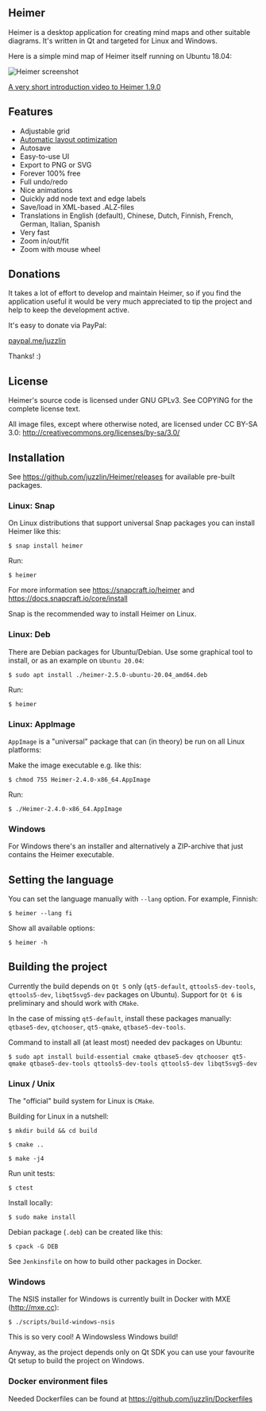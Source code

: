 ## Heimer

Heimer is a desktop application for creating mind maps and other suitable diagrams. It's written in Qt and targeted for Linux and Windows.

Here is a simple mind map of Heimer itself running on Ubuntu 18.04:

![Heimer screenshot](/screenshots/1.14.0/Heimer.png?raw=true)

<a href="https://www.youtube.com/watch?feature=player_embedded&v=NXJp6tmmZdE">A very short introduction video to Heimer 1.9.0</a>

## Features

* Adjustable grid
* <a href="https://www.youtube.com/watch?feature=player_embedded&v=acQ8CpaCayk">Automatic layout optimization</a>
* Autosave
* Easy-to-use UI
* Export to PNG or SVG
* Forever 100% free
* Full undo/redo
* Nice animations
* Quickly add node text and edge labels
* Save/load in XML-based .ALZ-files
* Translations in English (default), Chinese, Dutch, Finnish, French, German, Italian, Spanish
* Very fast
* Zoom in/out/fit
* Zoom with mouse wheel

## Donations

It takes a lot of effort to develop and maintain Heimer, so if you find the application useful it would be very much appreciated to tip the project and help to keep the development active.

It's easy to donate via PayPal:

<a href="https://paypal.me/juzzlin">paypal.me/juzzlin</a>

Thanks! :)

## License

Heimer's source code is licensed under GNU GPLv3. 
See COPYING for the complete license text.

All image files, except where otherwise noted, are licensed under
CC BY-SA 3.0: http://creativecommons.org/licenses/by-sa/3.0/

## Installation

See https://github.com/juzzlin/Heimer/releases for available pre-built packages.

### Linux: Snap

On Linux distributions that support universal Snap packages you can install Heimer like this:

`$ snap install heimer`

Run:

`$ heimer`

For more information see https://snapcraft.io/heimer and https://docs.snapcraft.io/core/install

Snap is the recommended way to install Heimer on Linux.

### Linux: Deb

There are Debian packages for Ubuntu/Debian. Use some graphical tool to install, or as an example on `Ubuntu 20.04`:

`$ sudo apt install ./heimer-2.5.0-ubuntu-20.04_amd64.deb`

Run:

`$ heimer`

### Linux: AppImage

`AppImage` is a "universal" package that can (in theory) be run on all Linux platforms:

Make the image executable e.g. like this:

`$ chmod 755 Heimer-2.4.0-x86_64.AppImage`

Run:

`$ ./Heimer-2.4.0-x86_64.AppImage`

### Windows

For Windows there's an installer and alternatively a ZIP-archive that just contains the Heimer executable.

## Setting the language

You can set the language manually with `--lang` option. For example, Finnish:

`$ heimer --lang fi`

Show all available options:

`$ heimer -h`

## Building the project

Currently the build depends on `Qt 5` only (`qt5-default`, `qttools5-dev-tools`, `qttools5-dev`, `libqt5svg5-dev` packages on Ubuntu). Support for `Qt 6` is preliminary and should work with `CMake`.

In the case of missing `qt5-default`, install these packages manually: `qtbase5-dev`, `qtchooser`, `qt5-qmake`, `qtbase5-dev-tools`.

Command to install all (at least most) needed dev packages on Ubuntu:

`$ sudo apt install build-essential cmake qtbase5-dev qtchooser qt5-qmake qtbase5-dev-tools qttools5-dev-tools qttools5-dev libqt5svg5-dev`

### Linux / Unix

The "official" build system for Linux is `CMake`.

Building for Linux in a nutshell:

`$ mkdir build && cd build`

`$ cmake ..`

`$ make -j4`

Run unit tests:

`$ ctest`

Install locally:

`$ sudo make install`

Debian package (`.deb`) can be created like this:

`$ cpack -G DEB`

See `Jenkinsfile` on how to build other packages in Docker.

### Windows

The NSIS installer for Windows is currently built in Docker with MXE (http://mxe.cc):

`$ ./scripts/build-windows-nsis`

This is so very cool! A Windowsless Windows build!

Anyway, as the project depends only on Qt SDK you can use your favourite Qt setup to build the project on Windows.

### Docker environment files

Needed Dockerfiles can be found at https://github.com/juzzlin/Dockerfiles

